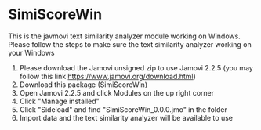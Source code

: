 # SimiScoreWin
This is the javmovi text similarity analyzer module working on Windows. 
Please follow the steps to make sure the text similarity analyzer working on your Windows
1. Please download the Jamovi unsigned zip to use Jamovi 2.2.5 (you may follow this link https://www.jamovi.org/download.html)
2. Download this package (SimiScoreWin)
3. Open Jamovi 2.2.5 and click Modules on the up right corner
4. Click "Manage installed"
5. Click "Sideload" and find "SimiScoreWin_0.0.0.jmo" in the folder
6. Import data and the text similarity analyzer will be available to use
